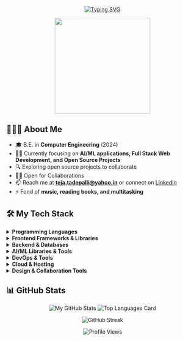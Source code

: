 <div align="center">
  
[![Typing SVG](https://readme-typing-svg.herokuapp.com?font=Playfair+Display&weight=600&size=30&pause=1000&color=F7F7F7&background=000000&center=true&vCenter=true&width=450&lines=Hi+there.+I'm+Teja+Tadepalli+%F0%9F%91%8B)](https://git.io/typing-svg)
  
  <img src="https://media.giphy.com/media/M9gbBd9nbDrOTu1Mqx/giphy.gif" width="250"/>
  
</div>

## 🙋🏻‍♂️ About Me

- 🎓 B.E. in **Computer Engineering** (2024)
- 👨‍💻 Currently focusing on **AI/ML applications, Full Stack Web Development, and Open Source Projects**
- 🔍 Exploring open source projects to collaborate
- 🤝🏼 Open for Collaborations
- 📫 Reach me at **[teja.tadepalli@yahoo.in](mailto:teja.tadepalli@yahoo.in)** or connect on [LinkedIn](https://www.linkedin.com/in/teja-tadepalli-050291222/)
- ⚡ Fond of **music, reading books, and multitasking**

## 🛠️ My Tech Stack

<details>
  <summary><strong>Programming Languages</strong></summary>
  
  - ![Python](https://img.shields.io/badge/Python-3776AB?style=for-the-badge&logo=python&logoColor=white)
  - ![JavaScript](https://img.shields.io/badge/JavaScript-F7DF1E?style=for-the-badge&logo=javascript&logoColor=black)
  - ![TypeScript](https://img.shields.io/badge/TypeScript-007ACC?style=for-the-badge&logo=typescript&logoColor=white)
  - ![C++](https://img.shields.io/badge/C++-00599C?style=for-the-badge&logo=c%2B%2B&logoColor=white)
  - ![Java](https://img.shields.io/badge/Java-ED8B00?style=for-the-badge&logo=openjdk&logoColor=white)
</details>

<details>
  <summary><strong>Frontend Frameworks & Libraries</strong></summary>
  
  - ![React](https://img.shields.io/badge/React-61DAFB?style=for-the-badge&logo=react&logoColor=black)
  - ![Next.js](https://img.shields.io/badge/Next.js-000000?style=for-the-badge&logo=nextdotjs&logoColor=white)
  - ![Bootstrap](https://img.shields.io/badge/Bootstrap-7952B3?style=for-the-badge&logo=bootstrap&logoColor=white)
</details>

<details>
  <summary><strong>Backend & Databases</strong></summary>
  
  - ![Node.js](https://img.shields.io/badge/Node.js-339933?style=for-the-badge&logo=nodedotjs&logoColor=white)
  - ![Express.js](https://img.shields.io/badge/Express.js-000000?style=for-the-badge&logo=express&logoColor=white)
  - ![MongoDB](https://img.shields.io/badge/MongoDB-4EA94B?style=for-the-badge&logo=mongodb&logoColor=white)
  - ![PostgreSQL](https://img.shields.io/badge/PostgreSQL-316192?style=for-the-badge&logo=postgresql&logoColor=white)
</details>

<details>
  <summary><strong>AI/ML Libraries & Tools</strong></summary>
  
  - ![YOLOv5](https://img.shields.io/badge/YOLOv5-FF6D00?style=for-the-badge)
  - ![TensorFlow](https://img.shields.io/badge/TensorFlow-FF6F00?style=for-the-badge&logo=tensorflow&logoColor=white)
  - ![PyTorch](https://img.shields.io/badge/PyTorch-EE4C2C?style=for-the-badge&logo=pytorch&logoColor=white)
  - ![scikit-learn](https://img.shields.io/badge/scikit--learn-F7931E?style=for-the-badge&logo=scikit-learn&logoColor=white)
  - ![EasyOCR](https://img.shields.io/badge/EasyOCR-009688?style=for-the-badge&logoColor=white)
  - ![Pandas](https://img.shields.io/badge/Pandas-150458?style=for-the-badge&logo=pandas&logoColor=white)
  - ![NumPy](https://img.shields.io/badge/NumPy-013243?style=for-the-badge&logo=numpy&logoColor=white)
</details>

<details>
  <summary><strong>DevOps & Tools</strong></summary>
  
  - ![Docker](https://img.shields.io/badge/Docker-2496ED?style=for-the-badge&logo=docker&logoColor=white)
  - ![Git](https://img.shields.io/badge/Git-F05032?style=for-the-badge&logo=git&logoColor=white)
  - ![GitHub](https://img.shields.io/badge/GitHub-181717?style=for-the-badge&logo=github&logoColor=white)
</details>

<details>
  <summary><strong>Cloud & Hosting</strong></summary>
  
  - ![AWS](https://img.shields.io/badge/Amazon_AWS-232F3E?style=for-the-badge&logo=amazon-web-services&logoColor=white)
  - ![Google Cloud](https://img.shields.io/badge/Google%20Cloud-4285F4?style=for-the-badge&logo=google-cloud&logoColor=white)
</details>

<details>
  <summary><strong>Design & Collaboration Tools</strong></summary>
  
  - ![Figma](https://img.shields.io/badge/Figma-F24E1E?style=for-the-badge&logo=figma&logoColor=white)
</details>

## 📊 GitHub Stats

<div align="center">
  
  ![My GitHub Stats](https://github-readme-stats-git-masterrstaa-rickstaa.vercel.app/api?username=TejaTadepalli&show_icons=true&theme=dark)
  ![Top Languages Card](https://github-readme-stats-git-masterrstaa-rickstaa.vercel.app/api/top-langs/?username=TejaTadepalli&layout=compact&theme=dark)
  
  ![GitHub Streak](https://github-readme-streak-stats.herokuapp.com/?user=TejaTadepalli&theme=dark)
  
  <img src="https://komarev.com/ghpvc/?username=TejaTadepalli&style=flat-square&color=blue" alt="Profile Views"/> 
  
</div>
